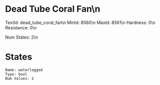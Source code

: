 # Dead Tube Coral Fan\n
TextId: dead_tube_coral_fan\n
MinId: 8560\n
MaxId: 8561\n
Hardness: 0\n
Resistance: 0\n

Num States: 2\n
# States
```
Name: waterlogged
Type: bool
Num Values: 2
```
